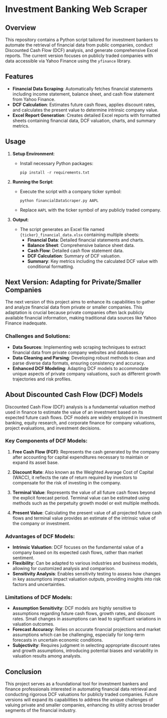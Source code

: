 # Investment Banking Web Scraper

## Overview
This repository contains a Python script tailored for investment bankers to automate the retrieval of financial data from public companies, conduct Discounted Cash Flow (DCF) analysis, and generate comprehensive Excel reports. The current version focuses on publicly traded companies with data accessible via Yahoo Finance using the `yfinance` library.

## Features
- **Financial Data Scraping**: Automatically fetches financial statements including income statement, balance sheet, and cash flow statement from Yahoo Finance.
- **DCF Calculation**: Estimates future cash flows, applies discount rates, and calculates the present value to determine intrinsic company value.
- **Excel Report Generation**: Creates detailed Excel reports with formatted sheets containing financial data, DCF valuation, charts, and summary metrics.

## Usage
1. **Setup Environment**:
   - Install necessary Python packages:
     ```
     pip install -r requirements.txt
     ```
   
2. **Running the Script**:
   - Execute the script with a company ticker symbol:
     ```
     python financialDataScraper.py AAPL
     ```
   - Replace `AAPL` with the ticker symbol of any publicly traded company.

3. **Output**:
   - The script generates an Excel file named `{ticker}_financial_data.xlsx` containing multiple sheets:
     - **Financial Data**: Detailed financial statements and charts.
     - **Balance Sheet**: Comprehensive balance sheet data.
     - **Cash Flow**: Detailed cash flow statement data.
     - **DCF Calculation**: Summary of DCF valuation.
     - **Summary**: Key metrics including the calculated DCF value with conditional formatting.

## Next Version: Adapting for Private/Smaller Companies
The next version of this project aims to enhance its capabilities to gather and analyze financial data from private or smaller companies. This adaptation is crucial because private companies often lack publicly available financial information, making traditional data sources like Yahoo Finance inadequate.

### Challenges and Solutions:
- **Data Sources**: Implementing web scraping techniques to extract financial data from private company websites and databases.
- **Data Cleaning and Parsing**: Developing robust methods to clean and parse diverse data formats, ensuring consistency and accuracy.
- **Enhanced DCF Modeling**: Adapting DCF models to accommodate unique aspects of private company valuations, such as different growth trajectories and risk profiles.

## About Discounted Cash Flow (DCF) Models
Discounted Cash Flow (DCF) analysis is a fundamental valuation method used in finance to estimate the value of an investment based on its expected future cash flows. DCF models are widely employed in investment banking, equity research, and corporate finance for company valuations, project evaluations, and investment decisions.

### Key Components of DCF Models:
1. **Free Cash Flow (FCF)**: Represents the cash generated by the company after accounting for capital expenditures necessary to maintain or expand its asset base.

2. **Discount Rate**: Also known as the Weighted Average Cost of Capital (WACC), it reflects the rate of return required by investors to compensate for the risk of investing in the company.

3. **Terminal Value**: Represents the value of all future cash flows beyond the explicit forecast period. Terminal value can be estimated using methods such as the perpetuity growth model or exit multiple methods.

4. **Present Value**: Calculating the present value of all projected future cash flows and terminal value provides an estimate of the intrinsic value of the company or investment.

### Advantages of DCF Models:
- **Intrinsic Valuation**: DCF focuses on the fundamental value of a company based on its expected cash flows, rather than market sentiment.
- **Flexibility**: Can be adapted to various industries and business models, allowing for customized analysis and comparison.
- **Sensitivity Analysis**: Enables sensitivity testing to assess how changes in key assumptions impact valuation outputs, providing insights into risk factors and uncertainties.

### Limitations of DCF Models:
- **Assumption Sensitivity**: DCF models are highly sensitive to assumptions regarding future cash flows, growth rates, and discount rates. Small changes in assumptions can lead to significant variations in valuation outcomes.
- **Forecast Accuracy**: Relies on accurate financial projections and market assumptions which can be challenging, especially for long-term forecasts in uncertain economic conditions.
- **Subjectivity**: Requires judgment in selecting appropriate discount rates and growth assumptions, introducing potential biases and variability in valuation results among analysts.

## Conclusion
This project serves as a foundational tool for investment bankers and finance professionals interested in automating financial data retrieval and conducting rigorous DCF valuations for publicly traded companies. Future versions will expand its capabilities to address the unique challenges of valuing private and smaller companies, enhancing its utility across broader segments of the financial industry.
